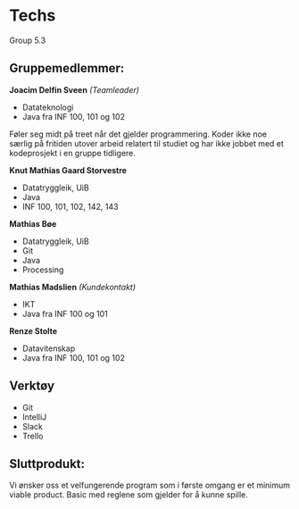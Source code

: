 ﻿# Techs
Group 5.3

## Gruppemedlemmer:

**Joacim Delfin Sveen** *(Teamleader)*
* Datateknologi
* Java fra INF 100, 101 og 102

Føler seg midt på treet når det gjelder programmering. Koder ikke noe særlig på fritiden utover arbeid relatert til studiet 
og har ikke jobbet med et kodeprosjekt i en gruppe tidligere.

**Knut Mathias Gaard Storvestre**
* Datatryggleik, UiB
* Java
* INF 100, 101, 102, 142, 143


**Mathias Bøe**
* Datatryggleik, UiB
* Git
* Java
* Processing

**Mathias Madslien** *(Kundekontakt)*
* IKT
* Java fra INF 100 og 101

**Renze Stolte**
* Datavitenskap
* Java fra INF 100, 101 og 102

## Verktøy
* Git
* IntelliJ
* Slack
* Trello

## Sluttprodukt:

Vi ønsker oss et velfungerende program som i første omgang er et minimum viable product. Basic med reglene som gjelder 
for å kunne spille.